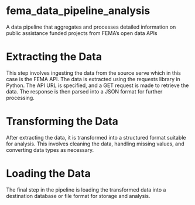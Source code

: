 # fema_data_pipeline_analysis
A data pipeline that aggregates and processes detailed information  on public assistance funded projects from FEMA’s open data APIs

# Extracting the Data 
This step involves ingesting the data from the source serve which in this case is the FEMA API. The data is extracted using the requests library in Python. The API URL is specified, and a GET request is made to retrieve the data. The response is then parsed into a JSON format for further processing.

# Transforming the Data 
After extracting the data, it is transformed into a structured format suitable for analysis. This involves cleaning the data, handling missing values, and converting data types as necessary.

# Loading the Data 
The final step in the pipeline is loading the transformed data into a destination database or file format for storage and analysis.